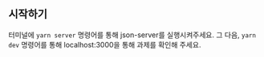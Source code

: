 ## 시작하기

터미널에 `yarn server` 명령어를 통해 json-server를 실행시켜주세요.
그 다음, `yarn dev` 명령어를 통해 localhost:3000을 통해 과제를 확인해 주세요.

